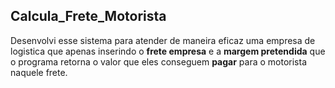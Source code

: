 ## Calcula_Frete_Motorista
 
Desenvolvi esse sistema para atender de maneira eficaz uma empresa de logistica que apenas inserindo o **frete empresa** e a **margem pretendida** que o programa retorna o valor que eles conseguem **pagar** para o motorista naquele frete.
